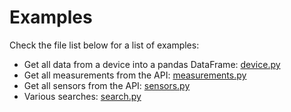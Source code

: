 # Examples

Check the file list below for a list of examples:

- Get all data from a device into a pandas DataFrame: [device.py](device.py)
- Get all measurements from the API: [measurements.py](measurements.py)
- Get all sensors from the API: [sensors.py](sensors.py)
- Various searches: [search.py](search.py)